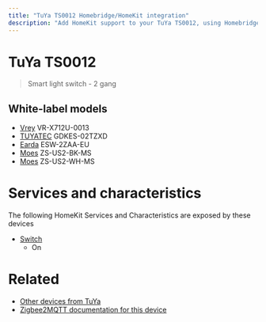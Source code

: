 ```yaml
---
title: "TuYa TS0012 Homebridge/HomeKit integration"
description: "Add HomeKit support to your TuYa TS0012, using Homebridge, Zigbee2MQTT and homebridge-z2m."
---
```

<!---
This file has been GENERATED using src/docgen/docgen.ts
DO NOT EDIT THIS FILE MANUALLY!
-->
# TuYa TS0012
> Smart light switch - 2 gang


## White-label models
* [Vrey](../index.md#vrey) VR-X712U-0013
* [TUYATEC](../index.md#tuyatec) GDKES-02TZXD
* [Earda](../index.md#earda) ESW-2ZAA-EU
* [Moes](../index.md#moes) ZS-US2-BK-MS
* [Moes](../index.md#moes) ZS-US2-WH-MS

# Services and characteristics
The following HomeKit Services and Characteristics are exposed by
these devices

* [Switch](../../switch.md)
  * On


# Related
* [Other devices from TuYa](../index.md#tuya)
* [Zigbee2MQTT documentation for this device](https://www.zigbee2mqtt.io/devices/TS0012.html)